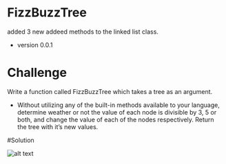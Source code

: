 # FizzBuzzTree
added 3 new addeed methods to the linked list class. 

* version 0.0.1

# Challenge

Write a function called FizzBuzzTree which takes a tree as an argument.
* Without utilizing any of the built-in methods available to your language, determine weather or not the value of each node is divisible by 3, 5 or both, and change the value of each of the nodes respectively. Return the tree with it’s new values. 

#Solution

![alt text](/Users/stevenstarwalt/codefellows/401/data-structures-and-algorithms/assets/fizzbuzz.jpg)